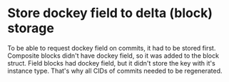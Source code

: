 # Store dockey field to delta (block) storage

To be able to request dockey field on commits, it had to be stored first.
Composite blocks didn't have dockey field, so it was added to the block struct.
Field blocks had dockey field, but it didn't store the key with it's instance type.
That's why all CIDs of commits needed to be regenerated.
